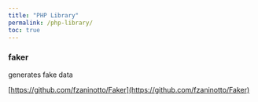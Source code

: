 ```yaml
---
title: "PHP Library"
permalink: /php-library/
toc: true
---
```

### faker
generates fake data

[https://github.com/fzaninotto/Faker](https://github.com/fzaninotto/Faker)

